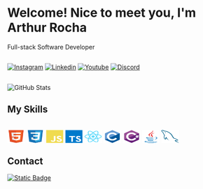 # Welcome! Nice to meet you, I'm Arthur Rocha

Full-stack Software Developer

##

[![Instagram](https://img.shields.io/badge/Instagram-E4405F?style=for-the-badge&logo=instagram&logoColor=white)](https://www.instagram.com/arthurrochx/)
[![Linkedin](https://img.shields.io/badge/LinkedIn-0077B5?style=for-the-badge&logo=linkedin&logoColor=white)](https://www.linkedin.com/in/arthurrochaa/)
[![Youtube](https://img.shields.io/badge/YouTube-FF0000?style=for-the-badge&logo=youtube&logoColor=white)](https://www.youtube.com/@arthurrochx)
[![Discord](https://img.shields.io/badge/Discord-7289DA?style=for-the-badge&logo=discord&logoColor=white)](https://discord.gg/vKRe6BEU2E)

##
![GitHub Stats](https://github-readme-stats.vercel.app/api?username=arthurrochx&show_icons=true&theme=transparent)


## My Skills

<div style="display: inline_block"><br>
  <img align="center" alt="arthur-HTML" height="30" width="40" src="https://raw.githubusercontent.com/devicons/devicon/master/icons/html5/html5-original.svg">
  <img align="center" alt="arthur-CSS" height="30" width="40" src="https://raw.githubusercontent.com/devicons/devicon/master/icons/css3/css3-original.svg">
  <img align="center" alt="arthur-Js" height="30" width="40" src="https://raw.githubusercontent.com/devicons/devicon/master/icons/javascript/javascript-plain.svg">
  <img align="center" alt="arthur-Ts" height="30" width="40" src="https://raw.githubusercontent.com/devicons/devicon/master/icons/typescript/typescript-plain.svg">
  <img align="center" alt="arthur-React" height="30" width="40" src="https://raw.githubusercontent.com/devicons/devicon/master/icons/react/react-original.svg">
  <img align="center" alt="arthur-C" height="30" width="40" src="https://raw.githubusercontent.com/devicons/devicon/master/icons/c/c-original.svg">
  <img align="center" alt="arthur-CSharp" height="30" width="40" src="https://raw.githubusercontent.com/devicons/devicon/master/icons/csharp/csharp-original.svg">
  <img align="center" alt="arthur-Java" height="30" width="40" src="https://raw.githubusercontent.com/devicons/devicon/master/icons/java/java-original.svg">
  <img align="center" alt="arthur-mysql" height="30" width="40" src="https://raw.githubusercontent.com/devicons/devicon/master/icons/mysql/mysql-original.svg">
</div>

##
    
## Contact

<div>
  <a href = "mailto:arthurrochadeveloper@gmail.com"><img alt="Static Badge" src="https://img.shields.io/badge/Gmail-D14836?style=for-the-badge&logo=gmail&logoColor=white" target="_blank"></a>
</div>
